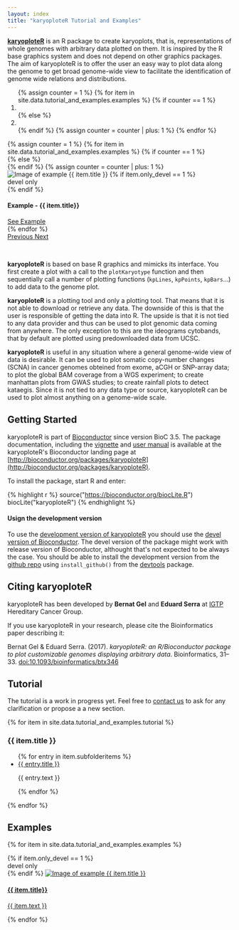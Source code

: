 ```yaml
---
layout: index
title: "karyoploteR Tutorial and Examples"
---
```


**[karyoploteR](http://bioconductor.org/packages/karyoploteR)** is an R package to create karyoplots, that is,
representations of whole genomes with arbitrary data plotted on them. It is inspired by the R base graphics system and
does not depend on other graphics packages. The aim of karyoploteR is to offer the user an easy way to plot 
data along the genome to get broad genome-wide view to facilitate the identification of genome wide relations and 
distributions.

<!-- A carousel showing some of the example images -->
<div id="myCarousel" class="carousel slide" data-interval="false">
 <!-- Indicators -->
 <ol class="carousel-indicators">
  {% assign counter = 1 %}
  {% for item in site.data.tutorial_and_examples.examples %}
   {% if counter == 1 %} 
    <li data-target="#myCarousel" data-slide-to="{{ counter }}" class="active"></li>
   {% else %}
    <li data-target="#myCarousel" data-slide-to="{{ counter }}"></li>
   {% endif %}
   {% assign counter = counter | plus: 1 %}
  {% endfor %}
 </ol>

  <!-- Wrapper for slides -->
 <div class="carousel-inner">
  {% assign counter = 1 %}
  {% for item in site.data.tutorial_and_examples.examples %}
    {% if counter == 1 %}
      <div class="item active">
    {% else %}
      <div class="item">
    {% endif %}
    {% assign counter = counter | plus: 1 %}
     <img class="carousel-img" src="{{ site.baseurl }}/{{ item.image }}" alt="Image of example {{ item.title }}">
     {% if item.only_devel == 1 %}
	<div class="devel-only">devel only</div>
     {% endif %}
     <div class="carousel-caption">
      <h4>Example - {{ item.title}}</h4>
      <a class="btn btn-lg btn-primary" href="{{ site.baseurl }}/{{ item.url }}" role="button">See Example</a>
     </div>
    </div>
  {% endfor %}
  </div>

  <!-- Left and right controls -->
  <a class="left carousel-control" href="#myCarousel" data-slide="prev">
    <span class="glyphicon glyphicon-chevron-left"></span>
    <span class="sr-only">Previous</span>
  </a>
  <a class="right carousel-control" href="#myCarousel" data-slide="next">
    <span class="glyphicon glyphicon-chevron-right"></span>
    <span class="sr-only">Next</span>
  </a>
</div>

&nbsp;

**karyoploteR** is based on base R graphics and mimicks its interface. You first create a plot with a call 
to the `plotKaryotype` function and then sequentially call a number of plotting functions (`kpLines`, `kpPoints`,
`kpBars`…) to add data to the genome plot.

**karyoploteR** is a plotting tool and only a plotting tool. That means that it is not able to download or 
retrieve any data. The downside of this is that the user is responsible of getting the data into R. The upside 
is that it is not tied to any data provider and thus can be used to plot genomic data coming from anywhere.
The only exception to this are the ideograms cytobands, that by default are plotted using predownloaded data
from UCSC.

**karyoploteR** is useful in any situation where a general genome-wide view of data is desirable. It can be
used to plot somatic copy-number changes (SCNA) in cancer genomes obteined from exome, aCGH or SNP-array data;
to plot the global BAM coverage from a WGS experiment; to create manhattan plots from GWAS studies; to create
rainfall plots to detect kataegis. Since it is not tied to any data type or source, karyoploteR can be used to
plot almost anything on a genome-wide scale.


## <a name="GettingStarted"></a>Getting Started

karyoploteR is part of [Bioconductor](http://bioconductor.org) since version BioC 3.5. The package documentation, including  the [vignette](http://bioconductor.org/packages/devel/bioc/vignettes/karyoploteR/inst/doc/karyoploteR.pdf)
and [user manual](http://bioconductor.org/packages/devel/bioc/manuals/karyoploteR/man/karyoploteR.pdf) is available at the karyoploteR's 
Bioconductor landing page at [http://bioconductor.org/packages/karyoploteR](http://bioconductor.org/packages/karyoploteR).

To install the package, start R and enter:

{% highlight r %}
  source("https://bioconductor.org/biocLite.R")
  biocLite("karyoploteR")
{% endhighlight %}



#### Usign the development version

To use the [development version of karyoploteR](http://bioconductor.org/packages/devel/bioc/html/karyoploteR.html) 
you should use the [devel version of Bioconductor](https://www.bioconductor.org/developers/how-to/useDevel/). The 
devel version of the package might work with release version of Bioconductor, althought that's not expected to be
always the case. You should be able to install the development version from the 
[github repo](https://github.com/bernatgel/karyoploter) using `install_github()`
from the [devtools](https://github.com/hadley/devtools) package.

## <a name="Citing"></a>Citing karyoploteR

karyoploteR has been developed by **Bernat Gel** [<i class="fa fa-envelope" aria-hidden="true"></i>](mailto:bgel@igtp.cat)
[<i class="fa fa-twitter" aria-hidden="true"></i>](https://twitter.com/bernatgel) 
[<i class="fa fa-github" aria-hidden="true"></i>](https://github.com/bernatgel)
  and   **Eduard Serra** [<i class="fa fa-envelope" aria-hidden="true"></i>](mailto:eserra@igtp.cat) at [IGTP](http://www.germanstrias.org/)
Hereditary Cancer Group.

If you use karyoploteR in your research, please cite the Bioinformatics paper describing it:

Bernat Gel & Eduard Serra. (2017). *karyoploteR: an R/Bioconductor package to plot customizable genomes displaying arbitrary data*. Bioinformatics, 31–33. [doi:10.1093/bioinformatics/btx346](https://doi.org/10.1093/bioinformatics/btx346)




## <a name="Tutorial"></a>Tutorial

The tutorial is a work in progress yet. Feel free to [contact us](mailto:bgel@igtp.cat) to ask for any clarification or propose a a new section.

{% for item in site.data.tutorial_and_examples.tutorial %}
  <h3>{{ item.title }}</h3>
  <ul>
    {% for entry in item.subfolderitems %}
      <li><a href="{{ site.baseurl }}/{{ entry.url }}">{{ entry.title }}</a></li>
      <p>{{ entry.text }}</p>
    {% endfor %}
  </ul>
{% endfor %}


## <a name="Examples"></a>Examples


{% for item in site.data.tutorial_and_examples.examples %}
  <div class="col-md-4">
    <div class="thumbnail">
      {% if item.only_devel == 1 %}
	<div class="devel-only">devel only</div>
      {% endif %}
      <a href="{{ site.baseurl }}/{{ item.url }}">
	<img class="img-responsive" src="{{ site.baseurl }}/{{ item.image }}" alt="Image of example {{ item.title }}">
	<div class="caption">
	  <h4>{{ item.title}} </h4>
	  <p>{{ item.text }}</p>
	</div>
      </a>
    </div>
  </div>
{% endfor %}



 
